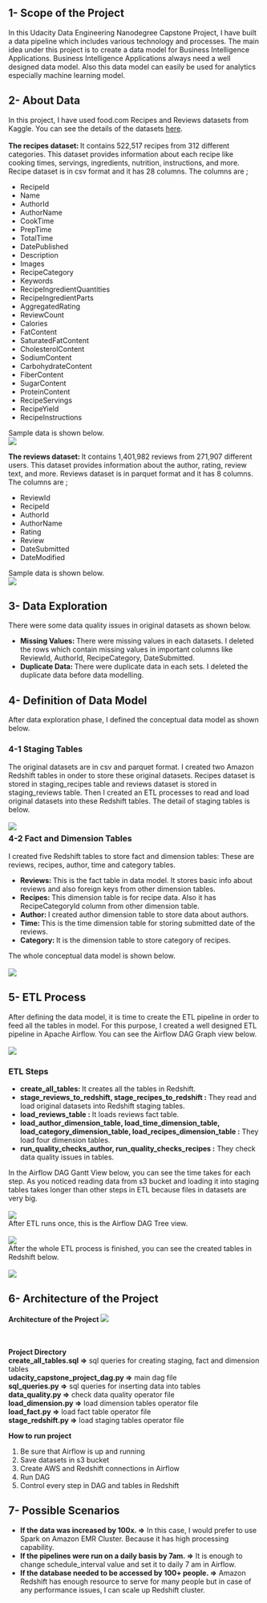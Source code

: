 <h2> 1- Scope of the Project </h2>
In this Udacity Data Engineering Nanodegree Capstone Project, I have built a data pipeline which includes various technology and processes. The main idea under this project is to create a data model for Business Intelligence Applications. Business Intelligence Applications always need a well designed data model. Also this data model can easily be used for analytics especially machine learning model.
<br>

<h2> 2- About Data </h2>
In this project, I have used food.com Recipes and Reviews datasets from Kaggle. You can see the details of the datasets <a href="https://www.kaggle.com/irkaal/foodcom-recipes-and-reviews">here</a>. <br><br>
<b> The recipes dataset: </b> It contains 522,517 recipes from 312 different categories. This dataset provides information about each recipe like cooking times, servings, ingredients, nutrition, instructions, and more. Recipe dataset is in csv format and it has 28 columns. The columns are ;
<ul>
<li>RecipeId</li>
<li>Name</li>
<li>AuthorId</li>
<li>AuthorName</li>
<li>CookTime</li>
<li>PrepTime</li>
<li>TotalTime</li>
<li>DatePublished</li>
<li>Description</li>
<li>Images</li>
<li>RecipeCategory</li>
<li>Keywords</li>
<li>RecipeIngredientQuantities</li>
<li>RecipeIngredientParts</li>
<li>AggregatedRating</li>
<li>ReviewCount</li>
<li>Calories</li>
<li>FatContent</li>
<li>SaturatedFatContent</li>
<li>CholesterolContent</li>
<li>SodiumContent</li>
<li>CarbohydrateContent</li>
<li>FiberContent</li>
<li>SugarContent</li>
<li>ProteinContent</li>
<li>RecipeServings</li>
<li>RecipeYield</li>
<li>RecipeInstructions</li>
</ul>

Sample data is shown below.<br>
<img src="https://github.com/lemarc58/udacity/blob/main/image/recipes.jpg">

<b> The reviews dataset: </b> It contains 1,401,982 reviews from 271,907 different users. This dataset provides information about the author, rating, review text, and more. Reviews dataset is in parquet format and it has 8 columns. The columns are ;
<ul>
<li>ReviewId</li>
<li>RecipeId</li>
<li>AuthorId</li>
<li>AuthorName</li>
<li>Rating</li>
<li>Review</li>
<li>DateSubmitted</li>
<li>DateModified</li>
</ul>

Sample data is shown below.<br>
<img src="https://github.com/lemarc58/udacity/blob/main/image/reviews.jpg">

<h2> 3- Data Exploration </h2>
There were some data quality issues in original datasets as shown below. 
<ul>
  <li><b>Missing Values: </b> There were missing values in each datasets. I deleted the rows which contain missing values in important columns like ReviewId, AuthorId, RecipeCategory, DateSubmitted. </li>
  <li><b>Duplicate Data: </b> There were duplicate data in each sets. I deleted the duplicate data before data modelling.</li>
</ul>

<h2> 4- Definition of Data Model </h2>
After data exploration phase, I defined the conceptual data model as shown below.
<h3> 4-1 Staging Tables </h3>
The original datasets are in csv and parquet format. I created two Amazon Redshift tables in onder to store these original datasets. Recipes dataset is stored in staging_recipes table and reviews dataset is stored in staging_reviews table. Then I created an ETL processes to read and load original datasets into these Redshift tables. The detail of staging tables is below.<br><br>
<img src="https://github.com/lemarc58/udacity/blob/main/image/staging_tables.jpg" style="float:left;vertical-align:bottom">

<h3> 4-2 Fact and Dimension Tables </h3>
I created five Redshift tables to store fact and dimension tables: These are reviews, recipes, author, time and category tables.
<ul>
<li><b>Reviews: </b>This is the fact table in data model. It stores basic info about reviews and also foreign keys from other dimension tables.</li>
<li><b>Recipes: </b>This dimension table is for recipe data. Also it has RecipeCategoryId column from other dimension table.</li>
<li><b>Author: </b>I created author dimension table to store data about authors.</li>
<li><b>Time: </b>This is the time dimension table for storing submitted date of the reviews.</li>
<li><b>Category: </b>It is the dimension table to store category of recipes.</li>
</ul>
The whole conceptual data model is shown below.<br><br>
<img src="https://github.com/lemarc58/udacity/blob/main/image/fact_dimension_tables.jpg">

<h2> 5- ETL Process </h2>
After defining the data model, it is time to create the ETL pipeline in order to feed all the tables in model. For this purpose, I created a well designed ETL pipeline in Apache Airflow. You can see the Airflow DAG Graph view below.<br><br>
<img src="https://github.com/lemarc58/udacity/blob/main/image/airflow.jpg">
<h3> ETL Steps </h3>
<ul>
<li><b>create_all_tables: </b> It creates all the tables in Redshift.</li>
<li><b>stage_reviews_to_redshift, stage_recipes_to_redshift :</b> They read and load original datasets into Redshift staging tables.</li>
<li><b>load_reviews_table :</b> It loads reviews fact table.</li>
<li><b>load_author_dimension_table, load_time_dimension_table, load_category_dimension_table, load_recipes_dimension_table :</b> They load four dimension tables.</li>
<li><b>run_quality_checks_author, run_quality_checks_recipes :</b> They check data quality issues in tables.</li>
</ul>
In the Airflow DAG Gantt View below, you can see the time takes for each step. As you noticed reading data from s3 bucket and loading it into staging tables takes longer than other steps in ETL because files in datasets are very big.<br><br>
<img src="https://github.com/lemarc58/udacity/blob/main/image/airflow_gantt.jpg"><br>
After ETL runs once, this is the Airflow DAG Tree view.<br><br>
<img src="https://github.com/lemarc58/udacity/blob/main/image/airflow_tree.jpg"><br>
After the whole ETL process is finished, you can see the created tables in Redshift below.<br><br>
<img src="https://github.com/lemarc58/udacity/blob/main/image/s3.jpg">

<h2> 6- Architecture of the Project </h2>
<b> Architecture of the Project </b>
<img src="https://github.com/lemarc58/udacity/blob/main/image/architecture.jpg">
<br>
<br><br>

<b>Project Directory</b><br>
<b>create_all_tables.sql =></b> sql queries for creating staging, fact and dimension tables <br>
<b>udacity_capstone_project_dag.py =></b> main dag file <br>
<b>sql_queries.py =></b> sql queries for inserting data into tables <br>
<b>data_quality.py =></b> check data quality operator file <br>
<b>load_dimension.py =></b> load dimension tables operator file <br>
<b>load_fact.py =></b> load fact table operator file <br>
<b>stage_redshift.py =></b> load staging tables operator file

<b>How to run project</b>
<ol>
<li>Be sure that Airflow is up and running </li>
<li>Save datasets in s3 bucket </li>
<li>Create AWS and Redshift connections in Airflow </li>
<li>Run DAG </li>
<li>Control every step in DAG and tables in Redshift </li>
</ol>

<h2> 7- Possible Scenarios </h2>
<ul>
  <li><b>If the data was increased by 100x. =></b> In this case, I would prefer to use Spark on Amazon EMR Cluster. Because it has high processing capability.</li>
  <li><b>If the pipelines were run on a daily basis by 7am. =></b> It is enough to change schedule_interval value and set it to daily 7 am in Airflow.</li>
  <li><b>If the database needed to be accessed by 100+ people. =></b> Amazon Redshift has enough resource to serve for many people but in case of any performance issues, I can scale up Redshift cluster. </li>
</ul>		
<br><br>
